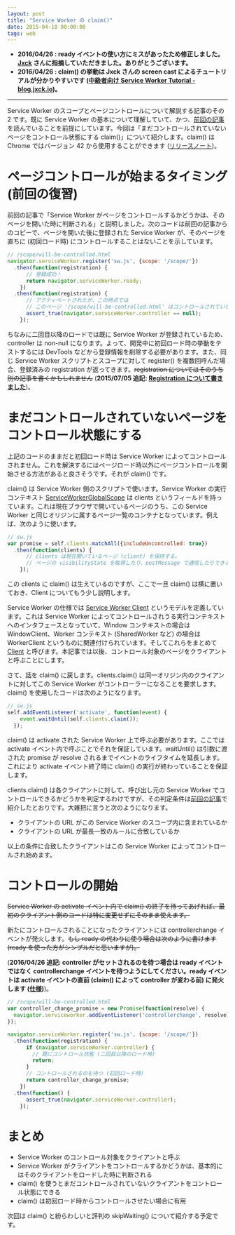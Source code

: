 ```yaml
---
layout: post
title: "Service Worker の claim()"
date: 2015-04-18 00:00:00
tags: web
---
```


- **2016/04/26 : ready イベントの使い方にミスがあったため修正しました。[Jxck](https://twitter.com/Jxck_) さんに指摘していただきました。ありがとうございます。**
- **2016/04/26 : claim() の挙動は Jxck さんの screen cast によるチュートリアルが分かりやすいです ([中級者向け Service Worker Tutorial - blog.jxck.io](https://blog.jxck.io/entries/2016-04-24/service-worker-tutorial.html))。**

---

Service Worker のスコープとページコントロールについて解説する記事のその 2 です。既に Service Worker の基本について理解していて、かつ、[前回の記事](/2015/02/28/service-worker-scope-and-page-control)を読んでいることを前提にしています。今回は「まだコントロールされていないページをコントロール状態にする claim()」について紹介します。claim() は Chrome ではバージョン 42 から使用することができます ([リリースノート](https://groups.google.com/a/chromium.org/forum/#!topic/service-worker-discuss/c6qFwC79Q1A))。

# ページコントロールが始まるタイミング (前回の復習)

前回の記事で「Service Worker がページをコントロールするかどうかは、そのページを開いた時に判断される」と説明しました。次のコードは前回の記事からのコピーで、ページを開いた後に登録された Service Worker が、そのページを直ちに (初回ロード時) にコントロールすることはないことを示しています。

```js
// /scope/will-be-controlled.html
navigator.serviceWorker.register('sw.js', {scope: '/scope/'})
  .then(function(registration) {
      // 登録成功！
      return navigator.serviceWorker.ready;
    })
  .then(function(registration) {
      // アクティベートされたが、この時点では
      // このページ '/scope/will-be-controlled.html' はコントロールされていない。
      assert_true(navigator.serviceWorker.controller == null);
    });
```

ちなみに二回目以降のロードでは既に Service Worker が登録されているため、controller は non-null になります。よって、開発中に初回ロード時の挙動をテストするには DevTools などから登録情報を削除する必要があります。また、同じ Service Worker スクリプトとスコープに対して register() を複数回呼んだ場合、登録済みの registration が返ってきます。<del>registration についてはそのうち別の記事を書くかもしれません</del> (**2015/07/05 追記: [Registration について書きました](/2015/07/05/service-worker-registration)**)。

# まだコントロールされていないページをコントロール状態にする

上記のコードのままだと初回ロード時は Service Worker によってコントロールされません。これを解決するにはページロード時以外にページコントロールを開始させる方法があると良さそうです。それが claim() です。

claim() は Service Worker 側のスクリプトで使います。Service Worker の実行コンテキスト [ServiceWorkerGlobalScope](https://slightlyoff.github.io/ServiceWorker/spec/service_worker/index.html#service-worker-global-scope) は clients というフィールドを持っています。これは現在ブラウザで開いているページのうち、この Service Worker と同じオリジンに属するページ一覧のコンテナとなっています。例えば、次のように使います。

```js
// sw.js
var promise = self.clients.matchAll({includeUncontrolled: true})
  .then(function(clients) {
      // clients は現在開いているページ (client) を保持する。
      // ページの visibilityState を取得したり、postMessage で通信したりできる。
    });
```

この clients に claim() は生えているのですが、ここで一旦 claim() は横に置いておき、Client についてもう少し説明します。

Service Worker の仕様では [Service Worker Client](https://slightlyoff.github.io/ServiceWorker/spec/service_worker/index.html#service-worker-client-concept) というモデルを定義しています。これは Service Worker によってコントロールされうる実行コンテキストへのインタフェースとなっていて、Window コンテキストの場合は WindowClient、Worker コンテキスト (SharedWorker など) の場合は WorkerClient というものに関連付けられています。そしてこれらをまとめて [Client](https://slightlyoff.github.io/ServiceWorker/spec/service_worker/index.html#client-interface) と呼びます。本記事では以後、コントロール対象のページをクライアントと呼ぶことにします。

さて、話を claim() に戻します。clients.claim() は同一オリジン内のクライアントに対してこの Service Worker がコントローラーになることを要求します。claim() を使用したコードは次のようになります。

```js
// sw.js
self.addEventListener('activate', function(event) {
    event.waitUntil(self.clients.claim());
  });
```

claim() は activate された Service Worker 上で呼ぶ必要があります。ここでは activate イベント内で呼ぶことでそれを保証しています。waitUntil() は引数に渡された promise が resolve されるまでイベントのライフタイムを延長します。これにより activate イベント終了時に claim() の実行が終わっていることを保証します。

clients.claim() は各クライアントに対して、呼び出し元の Service Worker でコントロールできるかどうかを判定するわけですが、その判定条件は[前回の記事](/2015/02/28/service-worker-scope-and-page-control)で紹介したとおりです。大雑把に言うと次のようになります。

 - クライアントの URL がこの Service Worker のスコープ内に含まれているか
 - クライアントの URL が最長一致のルールに合致しているか

以上の条件に合致したクライアントはこの Service Worker によってコントロールされ始めます。

# コントロールの開始

<del>Service Worker の activate イベント内で claim() の終了を待ってあげれば、最初のクライアント側のコードは特に変更せずにそのまま使えます。</del>

新たにコントロールされることになったクライアントには controllerchange イベントが発火します。<del>もし ready の代わりに使う場合は次のように書けます (ready を使った方がシンプルだと思いますが)。</del>

(**2016/04/26 追記: controller がセットされるのを待つ場合は ready イベントではなく controllerchange イベントを待つようにしてください。ready イベントは activate イベントの直前 (claim() によって controller が変わる前) に発火します ([仕様](https://slightlyoff.github.io/ServiceWorker/spec/service_worker/#navigator-service-worker-ready))**)。

```js
// /scope/will-be-controlled.html
var controller_change_promise = new Promise(function(resolve) {
  navigator.serviceworker.addEventListener('controllerchange', resolve);
});

navigator.serviceWorker.register('sw.js', {scope: '/scope/'})
  .then(function(registration) {
      if (navigator.serviceWorker.controller) {
        // 既にコントロール状態 (二回目以降のロード時)
        return;
      }
      // コントロールされるのを待つ (初回ロード時)
      return controller_change_promise;
    })
  .then(function() {
      assert_true(navigator.serviceWorker.controller);
    });
```

# まとめ

 - Service Worker のコントロール対象をクライアントと呼ぶ
 - Service Worker がクライアントをコントロールするかどうかは、基本的にはそのクライアントをロードした時に判断される
 - claim() を使うとまだコントロールされていないクライアントをコントロール状態にできる
 - claim() は初回ロード時からコントロールさせたい場合に有用

次回は claim() と紛らわしいと評判の skipWaiting() について紹介する予定です。

